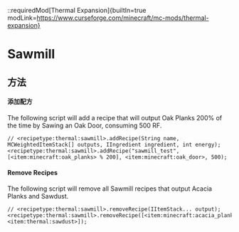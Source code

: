 ::requiredMod[Thermal Expansion]{builtIn=true modLink=https://www.curseforge.com/minecraft/mc-mods/thermal-expansion}

# Sawmill

## 方法

#### 添加配方

The following script will add a recipe that will output Oak Planks 200% of the time by Sawing an Oak Door, consuming 500 RF.

```zenscript
// <recipetype:thermal:sawmill>.addRecipe(String name, MCWeightedItemStack[] outputs, IIngredient ingredient, int energy);
<recipetype:thermal:sawmill>.addRecipe("sawmill_test", [<item:minecraft:oak_planks> % 200], <item:minecraft:oak_door>, 500);
```

#### Remove Recipes

The following script will remove all Sawmill recipes that output Acacia Planks and Sawdust.

```zenscript
// <recipetype:thermal:sawmill>.removeRecipe(IItemStack... output);
<recipetype:thermal:sawmill>.removeRecipe([<item:minecraft:acacia_planks>, <item:thermal:sawdust>]);
```
